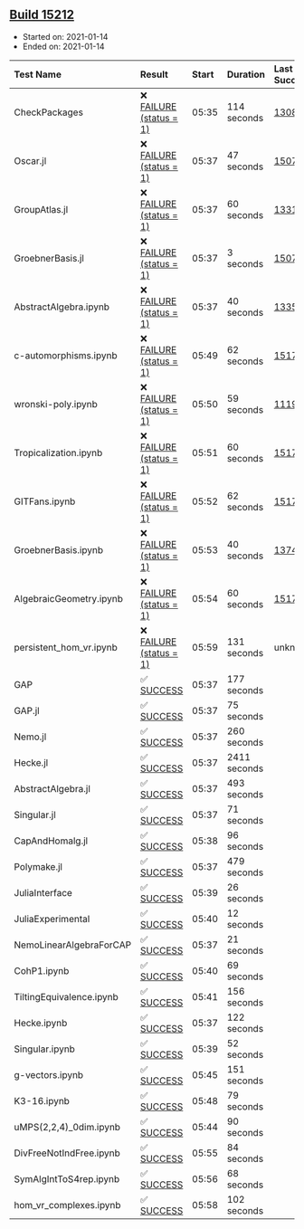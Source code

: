 ## [Build 15212](https://oscarci.mathematik.uni-kl.de/job/oscar/15212/)

* Started on: 2021-01-14
* Ended on: 2021-01-14

| Test Name    | Result | Start | Duration | Last Success | First Failure |
|:-------------|:-------|:------|:---------|:-------------|:--------------|
| CheckPackages | ❌ [FAILURE (status = 1)](https://oscarci.mathematik.uni-kl.de/job/oscar/15212/artifact/logs/build-15212/CheckPackages.log) | 05:35 | 114 seconds | [13085](https://oscarci.mathematik.uni-kl.de/job/oscar/13085/) | [13086](https://oscarci.mathematik.uni-kl.de/job/oscar/13086/) |
| Oscar.jl | ❌ [FAILURE (status = 1)](https://oscarci.mathematik.uni-kl.de/job/oscar/15212/artifact/logs/build-15212/Oscar.jl.log) | 05:37 | 47 seconds | [15079](https://oscarci.mathematik.uni-kl.de/job/oscar/15079/) | [15080](https://oscarci.mathematik.uni-kl.de/job/oscar/15080/) |
| GroupAtlas.jl | ❌ [FAILURE (status = 1)](https://oscarci.mathematik.uni-kl.de/job/oscar/15212/artifact/logs/build-15212/GroupAtlas.jl.log) | 05:37 | 60 seconds | [13311](https://oscarci.mathematik.uni-kl.de/job/oscar/13311/) | [13312](https://oscarci.mathematik.uni-kl.de/job/oscar/13312/) |
| GroebnerBasis.jl | ❌ [FAILURE (status = 1)](https://oscarci.mathematik.uni-kl.de/job/oscar/15212/artifact/logs/build-15212/GroebnerBasis.jl.log) | 05:37 | 3 seconds | [15079](https://oscarci.mathematik.uni-kl.de/job/oscar/15079/) | [15080](https://oscarci.mathematik.uni-kl.de/job/oscar/15080/) |
| AbstractAlgebra.ipynb | ❌ [FAILURE (status = 1)](https://oscarci.mathematik.uni-kl.de/job/oscar/15212/artifact/logs/build-15212/AbstractAlgebra.ipynb.log) | 05:37 | 40 seconds | [13355](https://oscarci.mathematik.uni-kl.de/job/oscar/13355/) | [13356](https://oscarci.mathematik.uni-kl.de/job/oscar/13356/) |
| c-automorphisms.ipynb | ❌ [FAILURE (status = 1)](https://oscarci.mathematik.uni-kl.de/job/oscar/15212/artifact/logs/build-15212/c-automorphisms.ipynb.log) | 05:49 | 62 seconds | [15177](https://oscarci.mathematik.uni-kl.de/job/oscar/15177/) | [15180](https://oscarci.mathematik.uni-kl.de/job/oscar/15180/) |
| wronski-poly.ipynb | ❌ [FAILURE (status = 1)](https://oscarci.mathematik.uni-kl.de/job/oscar/15212/artifact/logs/build-15212/wronski-poly.ipynb.log) | 05:50 | 59 seconds | [11192](https://oscarci.mathematik.uni-kl.de/job/oscar/11192/) | [11193](https://oscarci.mathematik.uni-kl.de/job/oscar/11193/) |
| Tropicalization.ipynb | ❌ [FAILURE (status = 1)](https://oscarci.mathematik.uni-kl.de/job/oscar/15212/artifact/logs/build-15212/Tropicalization.ipynb.log) | 05:51 | 60 seconds | [15176](https://oscarci.mathematik.uni-kl.de/job/oscar/15176/) | [15177](https://oscarci.mathematik.uni-kl.de/job/oscar/15177/) |
| GITFans.ipynb | ❌ [FAILURE (status = 1)](https://oscarci.mathematik.uni-kl.de/job/oscar/15212/artifact/logs/build-15212/GITFans.ipynb.log) | 05:52 | 62 seconds | [15177](https://oscarci.mathematik.uni-kl.de/job/oscar/15177/) | [15180](https://oscarci.mathematik.uni-kl.de/job/oscar/15180/) |
| GroebnerBasis.ipynb | ❌ [FAILURE (status = 1)](https://oscarci.mathematik.uni-kl.de/job/oscar/15212/artifact/logs/build-15212/GroebnerBasis.ipynb.log) | 05:53 | 40 seconds | [13748](https://oscarci.mathematik.uni-kl.de/job/oscar/13748/) | [13749](https://oscarci.mathematik.uni-kl.de/job/oscar/13749/) |
| AlgebraicGeometry.ipynb | ❌ [FAILURE (status = 1)](https://oscarci.mathematik.uni-kl.de/job/oscar/15212/artifact/logs/build-15212/AlgebraicGeometry.ipynb.log) | 05:54 | 60 seconds | [15177](https://oscarci.mathematik.uni-kl.de/job/oscar/15177/) | [15180](https://oscarci.mathematik.uni-kl.de/job/oscar/15180/) |
| persistent_hom_vr.ipynb | ❌ [FAILURE (status = 1)](https://oscarci.mathematik.uni-kl.de/job/oscar/15212/artifact/logs/build-15212/persistent_hom_vr.ipynb.log) | 05:59 | 131 seconds | unknown | unknown |
| GAP | ✅ [SUCCESS](https://oscarci.mathematik.uni-kl.de/job/oscar/15212/artifact/logs/build-15212/GAP.log) | 05:37 | 177 seconds |  |  |
| GAP.jl | ✅ [SUCCESS](https://oscarci.mathematik.uni-kl.de/job/oscar/15212/artifact/logs/build-15212/GAP.jl.log) | 05:37 | 75 seconds |  |  |
| Nemo.jl | ✅ [SUCCESS](https://oscarci.mathematik.uni-kl.de/job/oscar/15212/artifact/logs/build-15212/Nemo.jl.log) | 05:37 | 260 seconds |  |  |
| Hecke.jl | ✅ [SUCCESS](https://oscarci.mathematik.uni-kl.de/job/oscar/15212/artifact/logs/build-15212/Hecke.jl.log) | 05:37 | 2411 seconds |  |  |
| AbstractAlgebra.jl | ✅ [SUCCESS](https://oscarci.mathematik.uni-kl.de/job/oscar/15212/artifact/logs/build-15212/AbstractAlgebra.jl.log) | 05:37 | 493 seconds |  |  |
| Singular.jl | ✅ [SUCCESS](https://oscarci.mathematik.uni-kl.de/job/oscar/15212/artifact/logs/build-15212/Singular.jl.log) | 05:37 | 71 seconds |  |  |
| CapAndHomalg.jl | ✅ [SUCCESS](https://oscarci.mathematik.uni-kl.de/job/oscar/15212/artifact/logs/build-15212/CapAndHomalg.jl.log) | 05:38 | 96 seconds |  |  |
| Polymake.jl | ✅ [SUCCESS](https://oscarci.mathematik.uni-kl.de/job/oscar/15212/artifact/logs/build-15212/Polymake.jl.log) | 05:37 | 479 seconds |  |  |
| JuliaInterface | ✅ [SUCCESS](https://oscarci.mathematik.uni-kl.de/job/oscar/15212/artifact/logs/build-15212/JuliaInterface.log) | 05:39 | 26 seconds |  |  |
| JuliaExperimental | ✅ [SUCCESS](https://oscarci.mathematik.uni-kl.de/job/oscar/15212/artifact/logs/build-15212/JuliaExperimental.log) | 05:40 | 12 seconds |  |  |
| NemoLinearAlgebraForCAP | ✅ [SUCCESS](https://oscarci.mathematik.uni-kl.de/job/oscar/15212/artifact/logs/build-15212/NemoLinearAlgebraForCAP.log) | 05:37 | 21 seconds |  |  |
| CohP1.ipynb | ✅ [SUCCESS](https://oscarci.mathematik.uni-kl.de/job/oscar/15212/artifact/logs/build-15212/CohP1.ipynb.log) | 05:40 | 69 seconds |  |  |
| TiltingEquivalence.ipynb | ✅ [SUCCESS](https://oscarci.mathematik.uni-kl.de/job/oscar/15212/artifact/logs/build-15212/TiltingEquivalence.ipynb.log) | 05:41 | 156 seconds |  |  |
| Hecke.ipynb | ✅ [SUCCESS](https://oscarci.mathematik.uni-kl.de/job/oscar/15212/artifact/logs/build-15212/Hecke.ipynb.log) | 05:37 | 122 seconds |  |  |
| Singular.ipynb | ✅ [SUCCESS](https://oscarci.mathematik.uni-kl.de/job/oscar/15212/artifact/logs/build-15212/Singular.ipynb.log) | 05:39 | 52 seconds |  |  |
| g-vectors.ipynb | ✅ [SUCCESS](https://oscarci.mathematik.uni-kl.de/job/oscar/15212/artifact/logs/build-15212/g-vectors.ipynb.log) | 05:45 | 151 seconds |  |  |
| K3-16.ipynb | ✅ [SUCCESS](https://oscarci.mathematik.uni-kl.de/job/oscar/15212/artifact/logs/build-15212/K3-16.ipynb.log) | 05:48 | 79 seconds |  |  |
| uMPS(2,2,4)_0dim.ipynb | ✅ [SUCCESS](https://oscarci.mathematik.uni-kl.de/job/oscar/15212/artifact/logs/build-15212/uMPS-2-2-4-_0dim.ipynb.log) | 05:44 | 90 seconds |  |  |
| DivFreeNotIndFree.ipynb | ✅ [SUCCESS](https://oscarci.mathematik.uni-kl.de/job/oscar/15212/artifact/logs/build-15212/DivFreeNotIndFree.ipynb.log) | 05:55 | 84 seconds |  |  |
| SymAlgIntToS4rep.ipynb | ✅ [SUCCESS](https://oscarci.mathematik.uni-kl.de/job/oscar/15212/artifact/logs/build-15212/SymAlgIntToS4rep.ipynb.log) | 05:56 | 68 seconds |  |  |
| hom_vr_complexes.ipynb | ✅ [SUCCESS](https://oscarci.mathematik.uni-kl.de/job/oscar/15212/artifact/logs/build-15212/hom_vr_complexes.ipynb.log) | 05:58 | 102 seconds |  |  |
